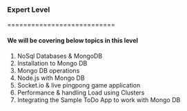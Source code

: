<h3>Expert Level</h3>
===========================
<h4>We will be covering below topics in this level</h4>
  <ol>
    <li>NoSql Databases & MongoDB</li>
    <li>Installation to Mongo DB</li>
    <li>Mongo DB operations</li>
    <li>Node.js with Mongo DB</li>
    <li>Socket.io & live pingpong game application</li>
    <li>Performance & handling Load using Clusters</li>
    <li>Integrating the Sample ToDo App to work with Mongo DB</li>
  </ol>
